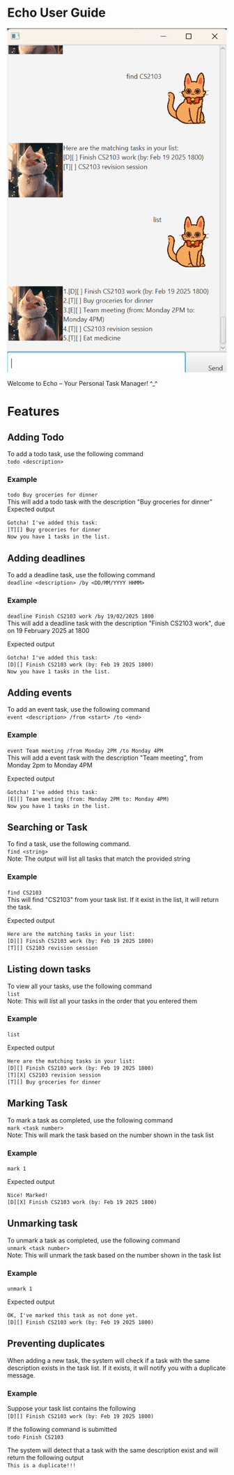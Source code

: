 # Echo User Guide

![Echo screenshot](Ui.png)

Welcome to Echo – Your Personal Task Manager! ^_^

# Features

## Adding Todo 
To add a todo task, use the following command  
`todo <description>`  

### Example  
`todo Buy groceries for dinner`  
This will add a todo task with the description "Buy groceries for dinner"  
Expected output
```
Gotcha! I've added this task:
[T][] Buy groceries for dinner
Now you have 1 tasks in the list.
```
## Adding deadlines
To add a deadline task, use the following command  
`deadline <description> /by <DD/MM/YYYY HHMM>`  

### Example 
`deadline Finish CS2103 work /by 19/02/2025 1800`  
This will add a deadline task with the description "Finish CS2103 work", due on 19 February 2025 at 1800

Expected output  
```
Gotcha! I've added this task:
[D][] Finish CS2103 work (by: Feb 19 2025 1800)
Now you have 1 tasks in the list.
```

## Adding events
To add an event task, use the following command  
`event <description> /from <start> /to <end>`  

### Example 
`event Team meeting /from Monday 2PM /to Monday 4PM`  
This will add a event task with the description "Team meeting", from Monday 2pm to Monday 4PM

Expected output  
```
Gotcha! I've added this task:
[E][] Team meeting (from: Monday 2PM to: Monday 4PM)
Now you have 1 tasks in the list.
```

## Searching or Task
To find a task, use the following command.  
`find <string>`  
Note: The output will list all tasks that match the provided string

### Example 
`find CS2103`  
This will find "CS2103" from your task list. If it exist in the list, it will return the task.

Expected output
```
Here are the matching tasks in your list:
[D][] Finish CS2103 work (by: Feb 19 2025 1800)
[T][] CS2103 revision session
```

## Listing down tasks
To view all your tasks, use the following command  
`list`  
Note: This will list all your tasks in the order that you entered them

### Example 
`list`

Expected output
```
Here are the matching tasks in your list:
[D][] Finish CS2103 work (by: Feb 19 2025 1800)
[T][X] CS2103 revision session
[T][] Buy groceries for dinner
```

## Marking Task
To mark a task as completed, use the following command  
`mark <task number>`  
Note: This will mark the task based on the number shown in the task list

### Example 
`mark 1`

Expected output
```
Nice! Marked!
[D][X] Finish CS2103 work (by: Feb 19 2025 1800)
```

## Unmarking task
To unmark a task as completed, use the following command  
`unmark <task number>`  
Note: This will unmark the task based on the number shown in the task list

### Example 
`unmark 1`

Expected output
```
OK, I've marked this task as not done yet.
[D][] Finish CS2103 work (by: Feb 19 2025 1800)
```

## Preventing duplicates
When adding a new task, the system will check if a task with the same description exists in the task list. If it exists, it will notify you with a duplicate message.

### Example 
Suppose your task list contains the following  
`[D][] Finish CS2103 work (by: Feb 19 2025 1800)`

If the following command is submitted  
`todo Finish CS2103`  

The system will detect that a task with the same description exist and will return the following output  
`This is a duplicate!!!`



